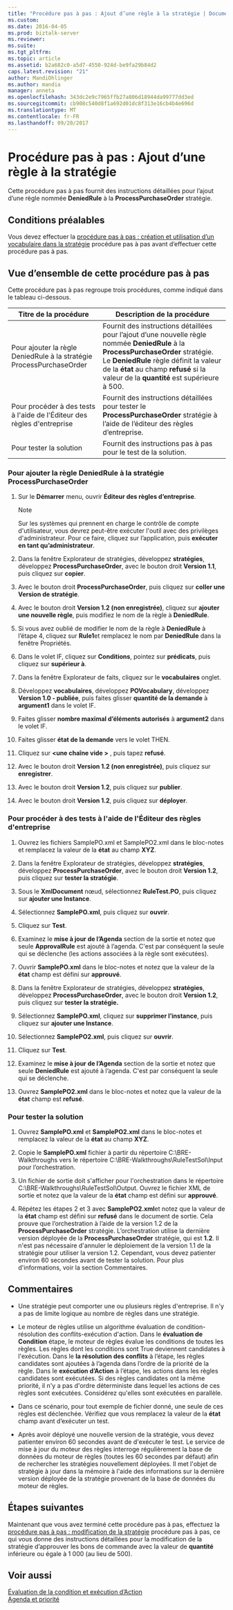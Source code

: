 ```yaml
---
title: "Procédure pas à pas : Ajout d’une règle à la stratégie | Documents Microsoft"
ms.custom: 
ms.date: 2016-04-05
ms.prod: biztalk-server
ms.reviewer: 
ms.suite: 
ms.tgt_pltfrm: 
ms.topic: article
ms.assetid: b2a682c0-a5d7-4550-924d-be9fa29b84d2
caps.latest.revision: "21"
author: MandiOhlinger
ms.author: mandia
manager: anneta
ms.openlocfilehash: 343dc2e9c7965ffb27a806d18944da99777dd3ed
ms.sourcegitcommit: cb908c540d8f1a692d01dc8f313e16cb4b4e696d
ms.translationtype: MT
ms.contentlocale: fr-FR
ms.lasthandoff: 09/20/2017
---
```

# <a name="walkthrough-adding-a-rule-to-the-policy"></a>Procédure pas à pas : Ajout d’une règle à la stratégie
Cette procédure pas à pas fournit des instructions détaillées pour l’ajout d’une règle nommée **DeniedRule** à la **ProcessPurchaseOrder** stratégie.  
  
## <a name="prerequisites"></a>Conditions préalables  
 Vous devez effectuer la [procédure pas à pas : création et utilisation d’un vocabulaire dans la stratégie](../core/walkthrough-creating-and-using-a-vocabulary-in-the-policy.md) procédure pas à pas avant d’effectuer cette procédure pas à pas.  
  
## <a name="overview-of-this-walkthrough"></a>Vue d’ensemble de cette procédure pas à pas  
 Cette procédure pas à pas regroupe trois procédures, comme indiqué dans le tableau ci-dessous.  
  
|Titre de la procédure|Description de la procédure|  
|---------------------|---------------------------|  
|Pour ajouter la règle DeniedRule à la stratégie ProcessPurchaseOrder|Fournit des instructions détaillées pour l’ajout d’une nouvelle règle nommée **DeniedRule** à la **ProcessPurchaseOrder** stratégie. Le **DeniedRule** règle définit la valeur de la **état** au champ **refusé** si la valeur de la **quantité** est supérieure à 500.|  
|Pour procéder à des tests à l'aide de l'Éditeur des règles d'entreprise|Fournit des instructions détaillées pour tester le **ProcessPurchaseOrder** stratégie à l’aide de l’éditeur des règles d’entreprise.|  
|Pour tester la solution|Fournit des instructions pas à pas pour le test de la solution.|  
  
### <a name="to-add-deniedrule-to-the-processpurchaseorder-policy"></a>Pour ajouter la règle DeniedRule à la stratégie ProcessPurchaseOrder  
  
1.  Sur le **Démarrer** menu, ouvrir **Éditeur des règles d’entreprise**.  
  
    > [!NOTE]
    >  Sur les systèmes qui prennent en charge le contrôle de compte d'utilisateur, vous devrez peut-être exécuter l'outil avec des privilèges d'administrateur. Pour ce faire, cliquez sur l’application, puis **exécuter en tant qu’administrateur**.  
  
2.  Dans la fenêtre Explorateur de stratégies, développez **stratégies**, développez **ProcessPurchaseOrder**, avec le bouton droit **Version 1.1**, puis cliquez sur **copier**.  
  
3.  Avec le bouton droit **ProcessPurchaseOrder**, puis cliquez sur **coller une Version de stratégie**.  
  
4.  Avec le bouton droit **Version 1.2 (non enregistrée)**, cliquez sur **ajouter une nouvelle règle**, puis modifiez le nom de la règle à **DeniedRule**.  
  
5.  Si vous avez oublié de modifier le nom de la règle à **DeniedRule** à l’étape 4, cliquez sur **Rule1**et remplacez le nom par **DeniedRule** dans la fenêtre Propriétés.  
  
6.  Dans le volet IF, cliquez sur **Conditions**, pointez sur **prédicats**, puis cliquez sur **supérieur à**.  
  
7.  Dans la fenêtre Explorateur de faits, cliquez sur le **vocabulaires** onglet.  
  
8.  Développez **vocabulaires**, développez **POVocabulary**, développez **Version 1.0 - publiée**, puis faites glisser **quantité de la demande** à **argument1** dans le volet IF.  
  
9. Faites glisser **nombre maximal d’éléments autorisés** à **argument2** dans le volet IF.  
  
10. Faites glisser **état de la demande** vers le volet THEN.  
  
11. Cliquez sur  **\<une chaîne vide >** , puis tapez **refusé**.  
  
12. Avec le bouton droit **Version 1.2 (non enregistrée)**, puis cliquez sur **enregistrer**.  
  
13. Avec le bouton droit **Version 1.2**, puis cliquez sur **publier**.  
  
14. Avec le bouton droit **Version 1.2**, puis cliquez sur **déployer**.  
  
### <a name="to-test-with-business-rule-composer"></a>Pour procéder à des tests à l'aide de l'Éditeur des règles d'entreprise  
  
1.  Ouvrez les fichiers SamplePO.xml et SamplePO2.xml dans le bloc-notes et remplacez la valeur de la **état** au champ **XYZ**.  
  
2.  Dans la fenêtre Explorateur de stratégies, développez **stratégies**, développez **ProcessPurchaseOrder**, avec le bouton droit **Version 1.2**, puis cliquez sur **tester la stratégie**.  
  
3.  Sous le **XmlDocument** nœud, sélectionnez **RuleTest.PO**, puis cliquez sur **ajouter une Instance**.  
  
4.  Sélectionnez **SamplePO.xml**, puis cliquez sur **ouvrir**.  
  
5.  Cliquez sur **Test**.  
  
6.  Examinez le **mise à jour de l’Agenda** section de la sortie et notez que seule **ApprovalRule** est ajouté à l’agenda. C'est par conséquent la seule qui se déclenche (les actions associées à la règle sont exécutées).  
  
7.  Ouvrir **SamplePO.xml** dans le bloc-notes et notez que la valeur de la **état** champ est défini sur **approuvé**.  
  
8.  Dans la fenêtre Explorateur de stratégies, développez **stratégies**, développez **ProcessPurchaseOrder**, avec le bouton droit **Version 1.2**, puis cliquez sur **tester la stratégie.**  
  
9. Sélectionnez **SamplePO.xml**, cliquez sur **supprimer l’instance**, puis cliquez sur **ajouter une Instance**.  
  
10. Sélectionnez **SamplePO2.xml**, puis cliquez sur **ouvrir**.  
  
11. Cliquez sur **Test**.  
  
12. Examinez le **mise à jour de l’Agenda** section de la sortie et notez que seule **DeniedRule** est ajouté à l’agenda. C'est par conséquent la seule qui se déclenche.  
  
13. Ouvrez **SamplePO2.xml** dans le bloc-notes et notez que la valeur de la **état** champ est **refusé**.  
  
### <a name="to-test-the-solution"></a>Pour tester la solution  
  
1.  Ouvrez **SamplePO.xml** et **SamplePO2.xml** dans le bloc-notes et remplacez la valeur de la **état** au champ **XYZ**.  
  
2.  Copie le **SamplePO.xml** fichier à partir du répertoire C:\BRE-Walkthroughs vers le répertoire C:\BRE-Walkthroughs\RuleTestSol\Input pour l’orchestration.  
  
3.  Un fichier de sortie doit s'afficher pour l'orchestration dans le répertoire C:\BRE-Walkthroughs\RuleTestSol\Output. Ouvrez le fichier XML de sortie et notez que la valeur de la **état** champ est défini sur **approuvé**.  
  
4.  Répétez les étapes 2 et 3 avec **SamplePO2.xml**et notez que la valeur de la **état** champ est défini sur **refusé** dans le document de sortie. Cela prouve que l’orchestration à l’aide de la version 1.2 de la **ProcessPurchaseOrder** stratégie. L’orchestration utilise la dernière version déployée de la **ProcessPurchaseOrder** stratégie, qui est **1.2**. Il n'est pas nécessaire d'annuler le déploiement de la version 1.1 de la stratégie pour utiliser la version 1.2. Cependant, vous devez patienter environ 60 secondes avant de tester la solution. Pour plus d'informations, voir la section Commentaires.  
  
## <a name="comments"></a>Commentaires  
  
-   Une stratégie peut comporter une ou plusieurs règles d'entreprise. Il n'y a pas de limite logique au nombre de règles dans une stratégie.  
  
-   Le moteur de règles utilise un algorithme évaluation de condition-résolution des conflits-exécution d'action. Dans le **évaluation de Condition** étape, le moteur de règles évalue les conditions de toutes les règles. Les règles dont les conditions sont True deviennent candidates à l'exécution. Dans le **la résolution des conflits** à l’étape, les règles candidates sont ajoutées à l’agenda dans l’ordre de la priorité de la règle. Dans le **exécution d’Action** à l’étape, les actions dans les règles candidates sont exécutées. Si des règles candidates ont la même priorité, il n'y a pas d'ordre déterministe dans lequel les actions de ces règles sont exécutées. Considérez qu'elles sont exécutées en parallèle.  
  
-   Dans ce scénario, pour tout exemple de fichier donné, une seule de ces règles est déclenchée. Vérifiez que vous remplacez la valeur de la **état** champ avant d’exécuter un test.  
  
-   Après avoir déployé une nouvelle version de la stratégie, vous devez patienter environ 60 secondes avant de d'exécuter le test. Le service de mise à jour du moteur des règles interroge régulièrement la base de données du moteur de règles (toutes les 60 secondes par défaut) afin de rechercher les stratégies nouvellement déployées. Il met l'objet de stratégie à jour dans la mémoire à l'aide des informations sur la dernière version déployée de la stratégie provenant de la base de données du moteur de règles.  
  
## <a name="next-steps"></a>Étapes suivantes  
 Maintenant que vous avez terminé cette procédure pas à pas, effectuez la [procédure pas à pas : modification de la stratégie](../core/walkthrough-modifying-the-policy.md) procédure pas à pas, ce qui vous donne des instructions détaillées pour la modification de la stratégie d’approuver les bons de commande avec la valeur de **quantité** inférieure ou égale à 1 000 (au lieu de 500).  
  
## <a name="see-also"></a>Voir aussi  
 [Évaluation de la condition et exécution d’Action](../core/condition-evaluation-and-action-execution.md)   
 [Agenda et priorité](../core/agenda-and-priority.md)